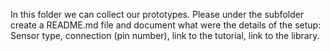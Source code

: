 In this folder we can collect our prototypes. Please under the subfolder create a README.md file and document what were the details of the setup: Sensor type, connection (pin number), link to the tutorial, link to the library. 